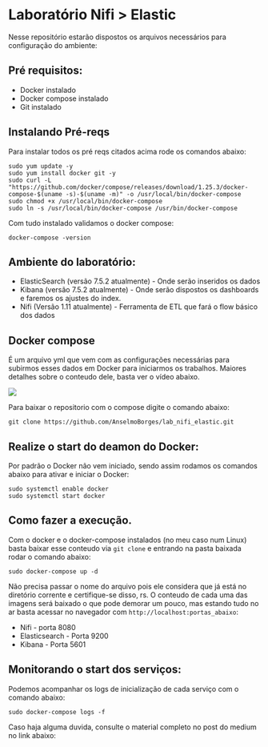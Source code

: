 # Laboratório Nifi > Elastic
Nesse repositório estarão dispostos os arquivos necessários para configuração do ambiente:

## Pré requisitos:
* Docker instalado
* Docker compose instalado
* Git instalado

## Instalando Pré-reqs
Para instalar todos os pré reqs citados acima rode os comandos abaixo:

```
sudo yum update -y
sudo yum install docker git -y
sudo curl -L "https://github.com/docker/compose/releases/download/1.25.3/docker-compose-$(uname -s)-$(uname -m)" -o /usr/local/bin/docker-compose
sudo chmod +x /usr/local/bin/docker-compose
sudo ln -s /usr/local/bin/docker-compose /usr/bin/docker-compose
```
Com tudo instalado validamos o docker compose:

```
docker-compose -version
```

## Ambiente do laboratório:
* ElasticSearch (versão 7.5.2 atualmente) - Onde serão inseridos os dados
* Kibana (versão 7.5.2 atualmente) - Onde serão dispostos os dashboards e faremos os ajustes do index.
* Nifi (Versão 1.11 atualmente) - Ferramenta de ETL que fará o flow básico dos dados

## Docker compose
É um arquivo yml que vem com as configurações necessárias para subirmos esses dados em Docker para iniciarmos os trabalhos. Maiores detalhes sobre o conteudo dele, basta ver o vídeo abaixo.

[![](http://img.youtube.com/vi/sKnrKFVlDQQ/0.jpg)](http://www.youtube.com/watch?v=sKnrKFVlDQQ "Criação de ambiente do LAB")

Para baixar o repositorio com o compose digite o comando abaixo:
```
git clone https://github.com/AnselmoBorges/lab_nifi_elastic.git
```

## Realize o start do deamon do Docker:
Por padrão o Docker não vem iniciado, sendo assim rodamos os comandos abaixo para ativar e iniciar o Docker:
```
sudo systemctl enable docker
sudo systemctl start docker
```

## Como fazer a execução.
Com o docker e o docker-compose instalados (no meu caso num Linux) basta baixar esse conteudo via ```git clone``` e entrando na pasta baixada rodar o comando abaixo:

```
sudo docker-compose up -d
```

Não precisa passar o nome do arquivo pois ele considera que já está no diretório corrente e certifique-se disso, rs. O conteudo de cada uma das imagens será baixado o que pode demorar um pouco, mas estando tudo no ar basta acessar no navegador com ```http://localhost:portas_abaixo```:
* Nifi - porta 8080
* Elasticsearch - Porta 9200
* Kibana - Porta 5601
  
## Monitorando o start dos serviços:
Podemos acompanhar os logs de inicialização de cada serviço com o comando abaixo:
```
sudo docker-compose logs -f
```

Caso haja alguma duvida, consulte o material completo no post do medium no link abaixo:
